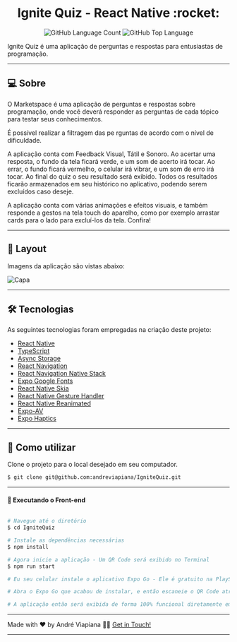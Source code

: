 <p align="center">
  <h1 align="center">Ignite Quiz - React Native :rocket:</h1>
</p>

<p align="center" margin-top="25px" >
  <img alt="GitHub Language Count" src="https://img.shields.io/github/languages/count/andreviapiana/IgniteQuiz" />

  <img alt="GitHub Top Language" src="https://img.shields.io/github/languages/top/andreviapiana/IgniteQuiz" />
</p>


Ignite Quiz é uma aplicação de perguntas e respostas para entusiastas de programação.

___

## 💻 Sobre
O Marketspace é uma aplicação de perguntas e respostas sobre programação, onde você deverá responder as perguntas de cada tópico para testar seus conhecimentos.

É possível realizar a filtragem das pe rguntas de acordo com o nível de dificuldade.

A aplicação conta com Feedback Visual, Tátil e Sonoro. Ao acertar uma resposta, o fundo da tela ficará verde, e um som  de acerto irá tocar. Ao errar, o fundo ficará vermelho, o celular irá vibrar, e um som de erro irá tocar. Ao final do quiz o seu resultado será exibido. Todos os resultados ficarão armazenados em seu histórico no aplicativo, podendo serem excluídos caso deseje.

A aplicação conta com várias animações e efeitos visuais, e também responde a gestos na tela touch do aparelho, como por exemplo arrastar cards para o lado para excluí-los da tela. Confira!

___

## 🎨 Layout
Imagens da aplicação são vistas abaixo:

![Capa](https://github.com/andreviapiana/IgniteQuiz/assets/106932234/9303783e-18fe-4128-975b-efce9baebcf4)

___

## 🛠 Tecnologias

As seguintes tecnologias foram empregadas na criação deste projeto:

- [React Native](https://reactnative.dev/)
- [TypeScript](https://www.typescriptlang.org/)
- [Async Storage](https://reactnative.dev/docs/asyncstorage)
- [React Navigation](https://reactnavigation.org/)
- [React Navigation Native Stack](https://reactnavigation.org/docs/native-stack-navigator/)
- [Expo Google Fonts](https://github.com/expo/google-fonts)
- [React Native Skia](https://docs.expo.dev/versions/latest/sdk/skia/)
- [React Native Gesture Handler](https://docs.swmansion.com/react-native-gesture-handler/docs/)
- [React Native Reanimated](https://docs.swmansion.com/react-native-reanimated/)
- [Expo-AV](https://docs.expo.dev/versions/latest/sdk/av/)
- [Expo Haptics](https://docs.expo.dev/versions/latest/sdk/haptics/)

___

## 🚀 Como utilizar

Clone o projeto para o local desejado em seu computador.

```bash
$ git clone git@github.com:andreviapiana/IgniteQuiz.git
```
___

#### 🚧 Executando o Front-end
```bash

# Navegue até o diretório
$ cd IgniteQuiz

# Instale as dependências necessárias
$ npm install

# Agora inicie a aplicação - Um QR Code será exibido no Terminal
$ npm run start

# Eu seu celular instale o aplicativo Expo Go - Ele é gratuito na PlayStore.

# Abra o Expo Go que acabou de instalar, e então escaneie o QR Code através do aplicativo.

# A aplicação então será exibida de forma 100% funcional diretamente em seu celular.

```

___

Made with ❤️ by André Viapiana 👋🏽 [Get in Touch!](https://www.linkedin.com/in/andreviapiana/)

---
